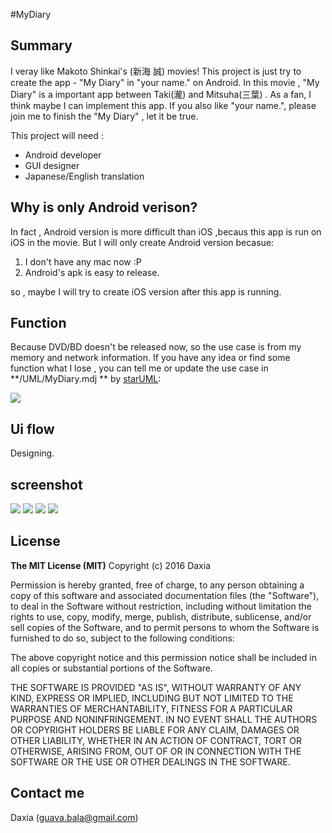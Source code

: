 #MyDiary 

## Summary

I veray like Makoto Shinkai's (新海 誠) movies!  This project is just try to create  the app - "My Diary" in "your name." on Android. In this movie , "My Diary" is a important app between Taki(瀧) and Mitsuha(三葉) . As a fan, I think maybe I can implement this app. If you also like "your name.", please join me to finish the "My Diary" , let it be true.

This project will need :
* Android developer
* GUI designer
* Japanese/English translation 

## Why is only Android verison?

In fact , Android version is more difficult than iOS ,becaus this app is run on iOS in the movie. But I will only create Android version becasue:

1. I don't have any mac now :P 
2. Android's apk is easy to release.

so , maybe I will try to create iOS version after this app is running.

## Function

Because DVD/BD doesn't be released  now, so the use case is from my memory and network information. 
If you have any idea or find some function what I lose  , you can tell me or update the use case in **/UML/MyDiary.mdj ** by [starUML](http://staruml.io/):

![](/screenshot/usercase.png) 


## Ui flow

Designing.

## screenshot

![](/screenshot/1.png) 
![](/screenshot/2.png) 
![](/screenshot/3.png)
![](/screenshot/4.png)


## License

**The MIT License (MIT)**
Copyright (c) 2016 Daxia

Permission is hereby granted, free of charge, to any person obtaining a copy of this software and associated documentation files (the "Software"), to deal in the Software without restriction, including without limitation the rights to use, copy, modify, merge, publish, distribute, sublicense, and/or sell copies of the Software, and to permit persons to whom the Software is furnished to do so, subject to the following conditions:

The above copyright notice and this permission notice shall be included in all copies or substantial portions of the Software.

THE SOFTWARE IS PROVIDED "AS IS", WITHOUT WARRANTY OF ANY KIND, EXPRESS OR IMPLIED, INCLUDING BUT NOT LIMITED TO THE WARRANTIES OF MERCHANTABILITY, FITNESS FOR A PARTICULAR PURPOSE AND NONINFRINGEMENT. IN NO EVENT SHALL THE AUTHORS OR COPYRIGHT HOLDERS BE LIABLE FOR ANY CLAIM, DAMAGES OR OTHER LIABILITY, WHETHER IN AN ACTION OF CONTRACT, TORT OR OTHERWISE, ARISING FROM, OUT OF OR IN CONNECTION WITH THE SOFTWARE OR THE USE OR OTHER DEALINGS IN THE SOFTWARE.


## Contact me

Daxia (guava.bala@gmail.com)

